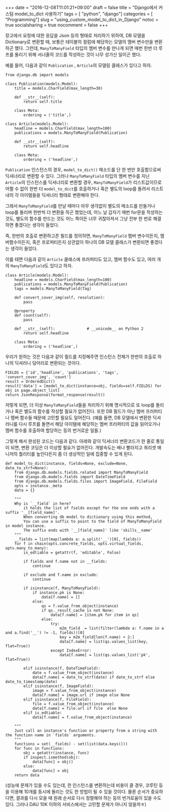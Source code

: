 +++
date          = "2016-12-08T11:01:21+09:00"
draft         = false
title         = "Django에서 커스텀 model_to_dict 사용하기"
tags          = [ "python", "django"]
categories    = [ "Programming"]
slug          = "using_custom_model_to_dict_in_Django"
notoc         = true
socialsharing = true
nocomment     = false
+++

장고에서 요청에 대한 응답을 Json 등의 형태로 처리하기 위하여, DB 모델을 Dictionary로 변환할 때, 보통은 테이블의 컬럼에 해당하는 모델의 멤버 변수만을 변환하곤 했다. 그런데, `ManyToManyField` 타입의 멤버 변수를 만나게 되면 매번 한번 더 루프를 돌리기 위해 서너줄의 코드를 작성하는 것이 너무 성가신 일이곤 했다.

예를 들어, 다음과 같이 `Publication` , `Article`의 모델링 클래스가
있다고 하자.

    from django.db import models

    class Publication(models.Model):
        title = models.CharField(max_length=30)

        def __str__(self):
            return self.title

        class Meta:
            ordering = ('title',)

    class Article(models.Model):
        headline = models.CharField(max_length=100)
        publications = models.ManyToManyField(Publication)

        def __str__(self):
            return self.headline

        class Meta:
            ordering = ('headline',)


`Publication` 인스턴스의 경우, `model_to_dict()` 메소드를 단 한 번만 호출함으로써 딕셔너리로 변환할 수 있다. 그러나 `ManyToManyField` 타입의 멤버 변수를 지닌 `Article`의 인스턴스를 딕셔너리로 변환할 경우, `ManyToManyField`가 리스트값이므로 어쩔 수 없이 한번 더 `model_to_dict`를 호출하거나 혹은 별도의 loop를 돌려서 리스트 내의 각 아이템들을 딕셔너리 형태로 변환해야 한다.

그래서 `ManyToManyField`를 만날 때마다 아무 생각없이 별도의 메소드를 만들거나 loop를 돌리며 한번씩 더 변환을 하곤 했었는데, 어느 날 갑자기 매번 for문을 작성하는 것도, 별도의 함수를 만드는 것도 어느 쪽이든 너무 귀찮아져서 그냥 전부 한 번로 해결하면 좋겠다는 생각이 들었다.

즉, 한번의 호출로 변환하고픈 필드를 정의하면, `ManyToManyField` 멤버 변수이든지, 멤버함수이든지, 혹은 프로퍼티든지 상관없이 하나의 DB 모델 클래스가 변환되면 좋겠다는 생각이 들었다.

이를 테면 다음과 같이 `Article` 클래스에 프러퍼티도 있고, 멤버 함수도 있고, 여러 개의 `ManyToManyField`도 있다고 하자.

    class Article(models.Model):
        headline = models.CharField(max_length=100)
        publications = models.ManyToManyField(Publication)
        tags = models.ManyToManyField(Tag)

        def convert_cover_img(self, resolution):
            pass

        @property
        def count(self):
            pass

        def __str__(self):              # __unicode__ on Python 2
            return self.headline

        class Meta:
            ordering = ('headline',)


우리가 원하는 것은 다음과 같이 필드를 지정해주면 인스턴스 전체가 한번의 호출로 하나의 딕셔러니 덩어리로 변환되는 것이다.

    FIELDS = {'id','headline', 'publications', 'tags', 'convert_cover_img', 'count']
    result = OrderedDict()
    result['data'] = [model_to_dict(instance=obj, fields=self.FIELDS) for obj in page.object_list]
    return JsonResponse(format_response(result))

저렇게 되면, 더 이상 `ManyToManyField`들을 처리하기 위해 명시적으로 또 loop를 돌리거나 혹은 별도의 함수를 작성할 필요가 없어진다. 또한 DB 필드가 아닌 멤버 프러퍼티나 멤버 함수들 때문에 고민할 필요도 덜어진다. (예를 들면, DB 모델에서 변환한 딕셔러니를 다시 루프를 돌면서 해당 아이템에 해당하는 멤버 프러퍼티의 값을 읽어오거나 멤버 함수를 호출하여 할당하는 등의 번거로운 일들.)

그렇게 해서 완성된 코드는 다음과 같다. 아래와 같이 딕셔너리 변환코드가 한 줄로 통일이 되면, 변환 코딩은 더 이상할 필요가 없어진다. 개발속도는 배나 빨라지고 쿼리셋 매니저의 퀄리티를 높인다든지 좀 더 생상적인 일에 집중할 수 있게 된다.

    def model_to_dict(instance, fields=None, exclude=None, date_to_strf=None):
        from django.db.models.fields.related import ManyToManyField
        from django.db.models.fields import DateTimeField
        from django.db.models.fields.files import ImageField, FileField
        opts = instance._meta
        data = {}

        """
        Why is `__field` in here?
            it holds the list of fields except for the one ends with a suffix '__[field_name]'.
            When converting db model to dictionary using this method,
            You can use a suffix to point to the field of ManyToManyField in model instance.
            The suffix ends with '__[field_name]' like 'skills__name'
        """
        __fields = list(map(lambda a: a.split('__')[0], fields))
        for f in chain(opts.concrete_fields, opts.virtual_fields, opts.many_to_many):
            is_edtiable = getattr(f, 'editable', False)

            if fields and f.name not in __fields:
                continue

            if exclude and f.name in exclude:
                continue

            if isinstance(f, ManyToManyField):
                if instance.pk is None:
                    data[f.name] = []
                else:
                    qs = f.value_from_object(instance)
                    if qs._result_cache is not None:
                        data[f.name] = [item.pk for item in qs]
                    else:
                        try:
                            m2m_field  = list(filter(lambda a: f.name in a and a.find('__') != -1, fields))[0]
                            key = m2m_field[len(f.name) + 2:]
                            data[f.name] = list(qs.values_list(key, flat=True))
                        except IndexError:
                            data[f.name] = list(qs.values_list('pk', flat=True))

            elif isinstance(f, DateTimeField):
                date = f.value_from_object(instance)
                data[f.name] = date_to_strf(date) if date_to_strf else date_to_timestamp(date)
            elif isinstance(f, ImageField):
                image = f.value_from_object(instance)
                data[f.name] = image.url if image else None
            elif isinstance(f, FileField):
                file = f.value_from_object(instance)
                data[f.name] = file.url if file  else None
            elif is_edtiable:
                data[f.name] = f.value_from_object(instance)

        """
        Just call an instance's function or property from a string with the function name in `fields` arguments.
        """
        functions = set(__fields) - set(list(data.keys()))
        for func in functions:
            obj = getattr(instance, func)
            if inspect.ismethod(obj):
                data[func] = obj()
            else:
                data[func] = obj
        return data

(성능에 문제가 있을 수도 있는데, 한 인스턴스를 변환하는데 비용이 클 경우, 코루틴 등을 이용해 10개를 동시에 돌리는 것도 한 방법이 될 수 있을 것이다. 물론 순서가 중요하다면, 결과를 다시 모을 때 원래 순서로 다시 정렬해야 하는 등의 번거로움이 있을 수도 있다. 그러나 DAU 10K 이하의 서비스에서는 고민할 문제가 아니지 않을까ㅎ)
